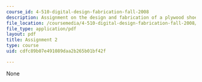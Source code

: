 ```yaml
---
course_id: 4-510-digital-design-fabrication-fall-2008
description: Assignment on the design and fabrication of a plywood shoe box.
file_location: /coursemedia/4-510-digital-design-fabrication-fall-2008/cdfc89b07e491089daa2b265b01bf42f_assn2.pdf
file_type: application/pdf
layout: pdf
title: Assignment 2
type: course
uid: cdfc89b07e491089daa2b265b01bf42f

---
```

None